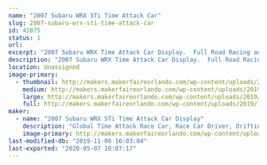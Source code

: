 ```yaml
---
name: "2007 Subaru WRX STi Time Attack Car"
slug: 2007-subaru-wrx-sti-time-attack-car
id: 41075
status: 1
url: 
excerpt: "2007 Subaru WRX Time Attack Car Display.  Full Road Racing and Time Attack Build that compete's all over the US in racing events.  Base out of Orlando FL."
description: "2007 Subaru WRX Time Attack Car Display.  Full Road Racing and Time Attack Build that compete's all over the US in racing events.  Base out of Orlando FL."
location: Unassigned
image-primary:
  - thumbnail: http://makers.makerfaireorlando.com/wp-content/uploads/2019/11/20180512-BV8K7277-1-150x150.jpg
    medium: http://makers.makerfaireorlando.com/wp-content/uploads/2019/11/20180512-BV8K7277-1-300x200.jpg
    large: http://makers.makerfaireorlando.com/wp-content/uploads/2019/11/20180512-BV8K7277-1-1024x683.jpg
    full: http://makers.makerfaireorlando.com/wp-content/uploads/2019/11/20180512-BV8K7277-1.jpg
maker:
  - name: "2007 Subaru WRX STi Time Attack Car Display"
    description: "Global Time Attack Race Car, Race Car Driver, Drifting, Road Racing, Time Attack"
    image-primary: http://makers.makerfaireorlando.com/wp-content/uploads/2019/11/20180512-BV8K7277-1024x683.jpg
last-modified-db: "2019-11-06 16:03:04"
last-exported: "2020-05-07 10:07:17"
---
```

